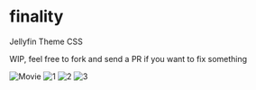 # finality
Jellyfin Theme CSS

WIP, feel free to fork and send a PR if you want to fix something

![Movie](https://i.imgur.com/aZ54VtC.png)
![1](https://i.imgur.com/Y4N4dZy.gif)
![2](https://i.imgur.com/yCvUvnO.gif)
![3](https://i.imgur.com/dgpeefV.gif)
